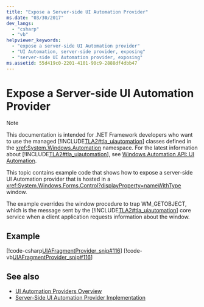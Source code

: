 ```yaml
---
title: "Expose a Server-side UI Automation Provider"
ms.date: "03/30/2017"
dev_langs: 
  - "csharp"
  - "vb"
helpviewer_keywords: 
  - "expose a server-side UI Automation provider"
  - "UI Automation, server-side provider, exposing"
  - "server-side UI Automation provider, exposing"
ms.assetid: 55d419c0-2201-4101-90c9-2888df4dbb47
---
```

# Expose a Server-side UI Automation Provider
> [!NOTE]
> This documentation is intended for .NET Framework developers who want to use the managed [!INCLUDE[TLA2#tla_uiautomation](../../../includes/tla2sharptla-uiautomation-md.md)] classes defined in the <xref:System.Windows.Automation> namespace. For the latest information about [!INCLUDE[TLA2#tla_uiautomation](../../../includes/tla2sharptla-uiautomation-md.md)], see [Windows Automation API: UI Automation](/windows/win32/winauto/entry-uiauto-win32).  
  
 This topic contains example code that shows how to expose a server-side UI Automation provider that is hosted in a <xref:System.Windows.Forms.Control?displayProperty=nameWithType> window.  
  
 The example overrides the window procedure to trap WM_GETOBJECT, which is the message sent by the [!INCLUDE[TLA2#tla_uiautomation](../../../includes/tla2sharptla-uiautomation-md.md)] core service when a client application requests information about the window.  
  
## Example  
 [!code-csharp[UIAFragmentProvider_snip#116](../../../samples/snippets/csharp/VS_Snippets_Wpf/UIAFragmentProvider_snip/CSharp/ListFragment.cs#116)]
 [!code-vb[UIAFragmentProvider_snip#116](../../../samples/snippets/visualbasic/VS_Snippets_Wpf/UIAFragmentProvider_snip/VisualBasic/ListFragment.vb#116)]  
  
## See also

- [UI Automation Providers Overview](ui-automation-providers-overview.md)
- [Server-Side UI Automation Provider Implementation](server-side-ui-automation-provider-implementation.md)
